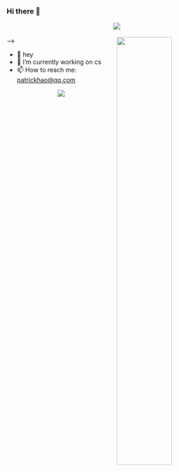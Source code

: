 ### Hi there 👋

<!--
**patrickhao/patrickhao** is a ✨ _special_ ✨ repository because its `README.md` (this file) appears on your GitHub profile.

Here are some ideas to get you started:

- 🔭 I’m currently working on ...
- 🌱 I’m currently learning ...
- 👯 I’m looking to collaborate on ...
- 🤔 I’m looking for help with ...
- 💬 Ask me about ...
- 📫 How to reach me: ...
- 😄 Pronouns: ...
- ⚡ Fun fact: ...
-->



<!-- <!-- 敲代码的图片 -->
<div align="center" ><img order-radius="100px" src="https://cdn.jsdelivr.net/gh/sun0225SUN/photos/images/202108300019556.gif"/></div>
<br> -->

<!-- ![](https://github-readme-stats.vercel.app/api?username=patrickhao&show_icons=true&theme=light&count_private=true) -->
<!-- ![](https://github-readme-stats.vercel.app/api/top-langs/?username=patrickhao&theme=light&layout=compact) -->

<img align="right" src="https://github-readme-stats.vercel.app/api?username=patrickhao&show_icons=true&hide_border=true&theme=light" width="50%">

- 🌱 hey
- 🔭 I’m currently working on cs
- 📫 How to reach me: patrickhao@qq.com

<!-- 贪吃蛇代码贡献图 -->
<div align="center"><img src="https://cdn.jsdelivr.net/gh/sun0225SUN/sun0225SUN/contribution-snake/github-contribution-grid-snake.svg" /></div>

